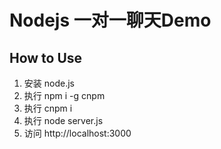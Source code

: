 ﻿# Nodejs 一对一聊天Demo

## How to Use
1. 安装 node.js
2. 执行 npm i -g cnpm
3. 执行 cnpm i
4. 执行 node server.js
5. 访问 http://localhost:3000
